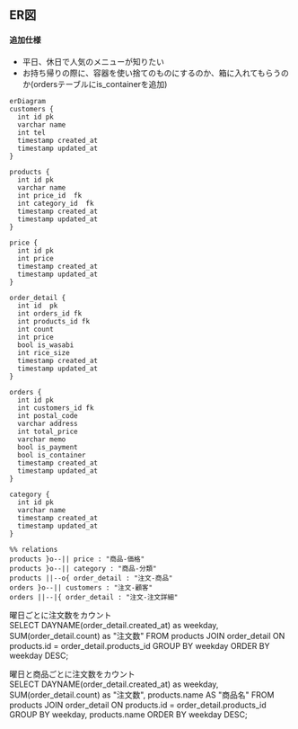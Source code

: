 ## ER図

#### 追加仕様
- 平日、休日で人気のメニューが知りたい
- お持ち帰りの際に、容器を使い捨てのものにするのか、箱に入れてもらうのか(ordersテーブルにis_containerを追加)

```mermaid
erDiagram
customers {
  int id pk
  varchar name 
  int tel
  timestamp created_at
  timestamp updated_at
}

products {
  int id pk
  varchar name 
  int price_id  fk
  int category_id  fk
  timestamp created_at
  timestamp updated_at
}

price {
  int id pk
  int price 
  timestamp created_at
  timestamp updated_at
}

order_detail {
  int id  pk
  int orders_id fk
  int products_id fk
  int count
  int price
  bool is_wasabi
  int rice_size
  timestamp created_at
  timestamp updated_at
}

orders {
  int id pk
  int customers_id fk
  int postal_code
  varchar address
  int total_price 
  varchar memo 
  bool is_payment
  bool is_container
  timestamp created_at
  timestamp updated_at
}

category {
  int id pk
  varchar name
  timestamp created_at
  timestamp updated_at 
}

%% relations
products }o--|| price : "商品-価格"
products }o--|| category : "商品-分類"
products ||--o{ order_detail : "注文-商品"
orders }o--|| customers : "注文-顧客"
orders ||--|{ order_detail : "注文-注文詳細"
```

曜日ごとに注文数をカウント  
SELECT DAYNAME(order_detail.created_at) as weekday, SUM(order_detail.count) as "注文数" FROM products
JOIN order_detail ON products.id = order_detail.products_id
GROUP BY weekday
ORDER BY weekday DESC;

曜日と商品ごとに注文数をカウント  
SELECT DAYNAME(order_detail.created_at) as weekday, SUM(order_detail.count) as "注文数", products.name AS "商品名" FROM products
JOIN order_detail ON products.id = order_detail.products_id
GROUP BY weekday, products.name
ORDER BY weekday DESC;